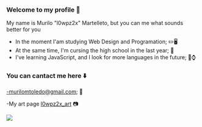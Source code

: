 ### Welcome to my profile 💜

My name is Murilo "l0wpz2x" Martelleto, but you can me what sounds better for you

- In the moment I'am studying Web Design and Programation; ✏️🖥️
- At the same time, I'm cursing the high school in the last year; 🏫
- I've learning JavaScript, and I look for more languages in the future; 📝⌚
  
### You can cantact me here ⬇️

-murilomtoledo@gmail.com; 📧

-My art page [l0wpz2x_art](https://www.instagram.com/l0wpz2x_art) 📷

![](https://media1.tenor.com/m/5JY6aRq1wsIAAAAC/tusk-tusk-act-1.gif)
